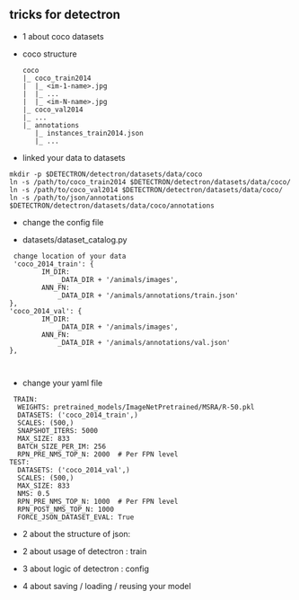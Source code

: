 ## tricks for detectron

 - 1 about coco datasets
 
 - coco structure
 
   ```
   coco
   |_ coco_train2014
   |  |_ <im-1-name>.jpg
   |  |_ ...
   |  |_ <im-N-name>.jpg
   |_ coco_val2014
   |_ ...
   |_ annotations
      |_ instances_train2014.json
      |_ ...
   ```

  - linked your data to datasets

  ```
  mkdir -p $DETECTRON/detectron/datasets/data/coco
  ln -s /path/to/coco_train2014 $DETECTRON/detectron/datasets/data/coco/
  ln -s /path/to/coco_val2014 $DETECTRON/detectron/datasets/data/coco/
  ln -s /path/to/json/annotations $DETECTRON/detectron/datasets/data/coco/annotations
  ```


 - change the config file
 
  - datasets/dataset_catalog.py
  
```
 change location of your data
 'coco_2014_train': {
        IM_DIR:
            _DATA_DIR + '/animals/images',
        ANN_FN:
            _DATA_DIR + '/animals/annotations/train.json'
},
'coco_2014_val': {
        IM_DIR:
            _DATA_DIR + '/animals/images',
        ANN_FN:
            _DATA_DIR + '/animals/annotations/val.json'
},
 
 
 ```
  
  - change your yaml file
```
 TRAIN:
  WEIGHTS: pretrained_models/ImageNetPretrained/MSRA/R-50.pkl
  DATASETS: ('coco_2014_train',)
  SCALES: (500,)
  SNAPSHOT_ITERS: 5000
  MAX_SIZE: 833
  BATCH_SIZE_PER_IM: 256
  RPN_PRE_NMS_TOP_N: 2000  # Per FPN level
TEST:
  DATASETS: ('coco_2014_val',)
  SCALES: (500,)
  MAX_SIZE: 833
  NMS: 0.5
  RPN_PRE_NMS_TOP_N: 1000  # Per FPN level
  RPN_POST_NMS_TOP_N: 1000
  FORCE_JSON_DATASET_EVAL: True
```
 
 
 - 2 about the structure of json:
 
 
 
 
 - 2 about usage of detectron : train  
 
 - 3 about logic of detectron : config
 
 - 4 about saving / loading / reusing your model 
 
